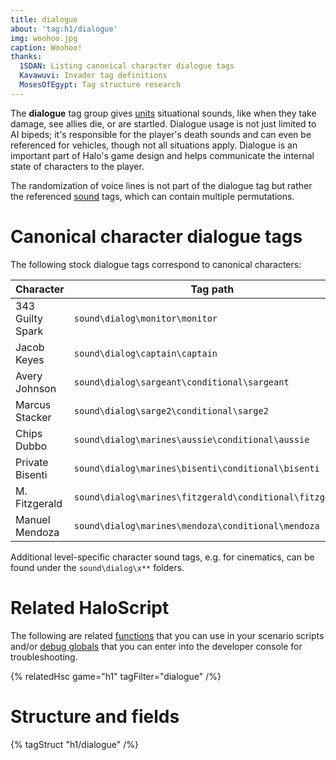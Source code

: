 ```yaml
---
title: dialogue
about: 'tag:h1/dialogue'
img: woohoo.jpg
caption: Woohoo!
thanks:
  1SDAN: Listing canonical character dialogue tags
  Kavawuvi: Invader tag definitions
  MosesOfEgypt: Tag structure research
---
```

The **dialogue** tag group gives [units](~unit) situational sounds, like when they take damage, see allies die, or are startled. Dialogue usage is not just limited to AI bipeds; it's responsible for the player's death sounds and can even be referenced for vehicles, though not all situations apply. Dialogue is an important part of Halo's game design and helps communicate the internal state of characters to the player.

The randomization of voice lines is not part of the dialogue tag but rather the referenced [sound](~) tags, which can contain multiple permutations.

# Canonical character dialogue tags
The following stock dialogue tags correspond to canonical characters:

| Character | Tag path
|-----------|----------
| 343 Guilty Spark | `sound\dialog\monitor\monitor`
| Jacob Keyes | `sound\dialog\captain\captain`
| Avery Johnson | `sound\dialog\sargeant\conditional\sargeant`
| Marcus Stacker | `sound\dialog\sarge2\conditional\sarge2`
| Chips Dubbo | `sound\dialog\marines\aussie\conditional\aussie`
| Private Bisenti | `sound\dialog\marines\bisenti\conditional\bisenti`
| M. Fitzgerald  | `sound\dialog\marines\fitzgerald\conditional\fitzgerald`
| Manuel Mendoza  | `sound\dialog\marines\mendoza\conditional\mendoza`

Additional level-specific character sound tags, e.g. for cinematics, can be found under the `sound\dialog\x**` folders.

# Related HaloScript
The following are related [functions](~scripting#functions) that you can use in your scenario scripts and/or [debug globals](~scripting#external-globals) that you can enter into the developer console for troubleshooting.

{% relatedHsc game="h1" tagFilter="dialogue" /%}

# Structure and fields

{% tagStruct "h1/dialogue" /%}
